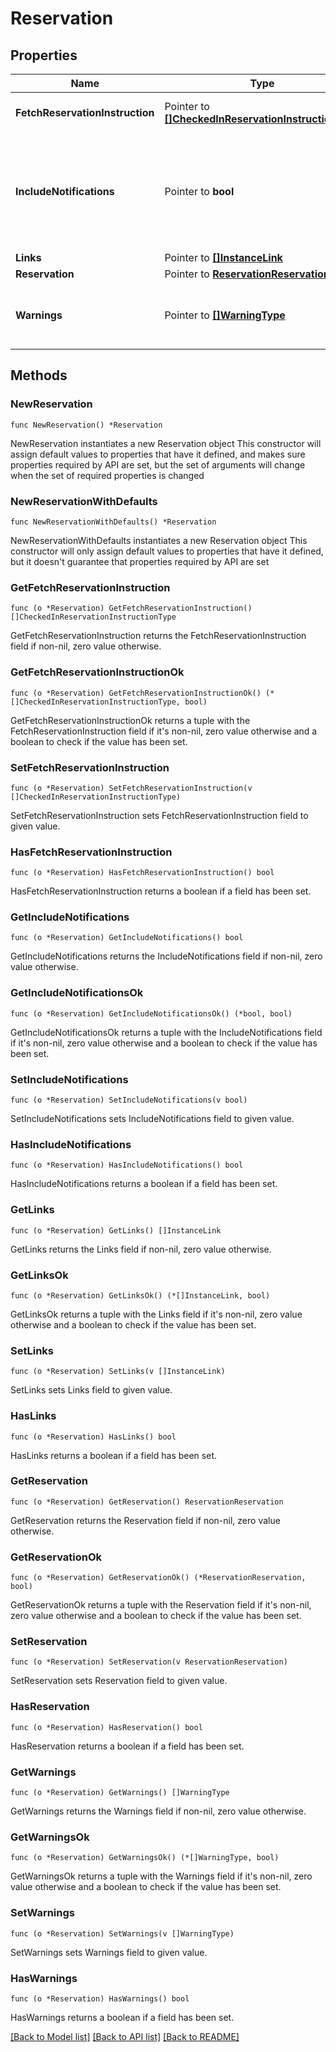 # Reservation

## Properties

Name | Type | Description | Notes
------------ | ------------- | ------------- | -------------
**FetchReservationInstruction** | Pointer to [**[]CheckedInReservationInstructionType**](CheckedInReservationInstructionType.md) | Instructions to fetch reservations . | [optional] 
**IncludeNotifications** | Pointer to **bool** | When \&quot;true\&quot; alerts and comments are fetched. When \&quot;false\&quot;, these alerts and comments are not retrieved. | [optional] 
**Links** | Pointer to [**[]InstanceLink**](InstanceLink.md) |  | [optional] 
**Reservation** | Pointer to [**ReservationReservation**](ReservationReservation.md) |  | [optional] 
**Warnings** | Pointer to [**[]WarningType**](WarningType.md) | Used in conjunction with the Success element to define a business error. | [optional] 

## Methods

### NewReservation

`func NewReservation() *Reservation`

NewReservation instantiates a new Reservation object
This constructor will assign default values to properties that have it defined,
and makes sure properties required by API are set, but the set of arguments
will change when the set of required properties is changed

### NewReservationWithDefaults

`func NewReservationWithDefaults() *Reservation`

NewReservationWithDefaults instantiates a new Reservation object
This constructor will only assign default values to properties that have it defined,
but it doesn't guarantee that properties required by API are set

### GetFetchReservationInstruction

`func (o *Reservation) GetFetchReservationInstruction() []CheckedInReservationInstructionType`

GetFetchReservationInstruction returns the FetchReservationInstruction field if non-nil, zero value otherwise.

### GetFetchReservationInstructionOk

`func (o *Reservation) GetFetchReservationInstructionOk() (*[]CheckedInReservationInstructionType, bool)`

GetFetchReservationInstructionOk returns a tuple with the FetchReservationInstruction field if it's non-nil, zero value otherwise
and a boolean to check if the value has been set.

### SetFetchReservationInstruction

`func (o *Reservation) SetFetchReservationInstruction(v []CheckedInReservationInstructionType)`

SetFetchReservationInstruction sets FetchReservationInstruction field to given value.

### HasFetchReservationInstruction

`func (o *Reservation) HasFetchReservationInstruction() bool`

HasFetchReservationInstruction returns a boolean if a field has been set.

### GetIncludeNotifications

`func (o *Reservation) GetIncludeNotifications() bool`

GetIncludeNotifications returns the IncludeNotifications field if non-nil, zero value otherwise.

### GetIncludeNotificationsOk

`func (o *Reservation) GetIncludeNotificationsOk() (*bool, bool)`

GetIncludeNotificationsOk returns a tuple with the IncludeNotifications field if it's non-nil, zero value otherwise
and a boolean to check if the value has been set.

### SetIncludeNotifications

`func (o *Reservation) SetIncludeNotifications(v bool)`

SetIncludeNotifications sets IncludeNotifications field to given value.

### HasIncludeNotifications

`func (o *Reservation) HasIncludeNotifications() bool`

HasIncludeNotifications returns a boolean if a field has been set.

### GetLinks

`func (o *Reservation) GetLinks() []InstanceLink`

GetLinks returns the Links field if non-nil, zero value otherwise.

### GetLinksOk

`func (o *Reservation) GetLinksOk() (*[]InstanceLink, bool)`

GetLinksOk returns a tuple with the Links field if it's non-nil, zero value otherwise
and a boolean to check if the value has been set.

### SetLinks

`func (o *Reservation) SetLinks(v []InstanceLink)`

SetLinks sets Links field to given value.

### HasLinks

`func (o *Reservation) HasLinks() bool`

HasLinks returns a boolean if a field has been set.

### GetReservation

`func (o *Reservation) GetReservation() ReservationReservation`

GetReservation returns the Reservation field if non-nil, zero value otherwise.

### GetReservationOk

`func (o *Reservation) GetReservationOk() (*ReservationReservation, bool)`

GetReservationOk returns a tuple with the Reservation field if it's non-nil, zero value otherwise
and a boolean to check if the value has been set.

### SetReservation

`func (o *Reservation) SetReservation(v ReservationReservation)`

SetReservation sets Reservation field to given value.

### HasReservation

`func (o *Reservation) HasReservation() bool`

HasReservation returns a boolean if a field has been set.

### GetWarnings

`func (o *Reservation) GetWarnings() []WarningType`

GetWarnings returns the Warnings field if non-nil, zero value otherwise.

### GetWarningsOk

`func (o *Reservation) GetWarningsOk() (*[]WarningType, bool)`

GetWarningsOk returns a tuple with the Warnings field if it's non-nil, zero value otherwise
and a boolean to check if the value has been set.

### SetWarnings

`func (o *Reservation) SetWarnings(v []WarningType)`

SetWarnings sets Warnings field to given value.

### HasWarnings

`func (o *Reservation) HasWarnings() bool`

HasWarnings returns a boolean if a field has been set.


[[Back to Model list]](../README.md#documentation-for-models) [[Back to API list]](../README.md#documentation-for-api-endpoints) [[Back to README]](../README.md)


